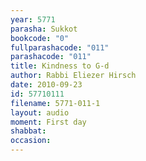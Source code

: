 ```yaml
---
year: 5771
parasha: Sukkot
bookcode: "0"
fullparashacode: "011"
parashacode: "011"
title: Kindness to G-d
author: Rabbi Eliezer Hirsch
date: 2010-09-23
id: 57710111
filename: 5771-011-1
layout: audio
moment: First day
shabbat: 
occasion: 
---
```


